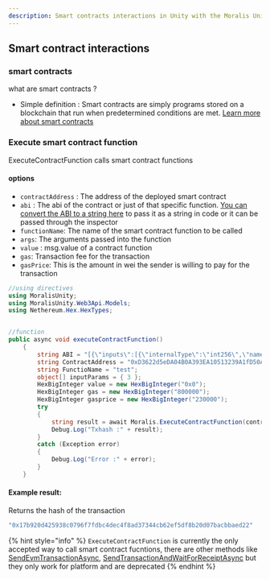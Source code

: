 ```yaml
---
description: Smart contracts interactions in Unity with the Moralis Unity SDK.
---
```


## Smart contract interactions

### smart contracts

what are smart contracts ?

- Simple definition : Smart contracts are simply programs stored on a blockchain that run when predetermined conditions are met. [Learn more about smart contracts](https://www.ibm.com/topics/smart-contracts)

### Execute smart contract function

ExecuteContractFunction calls smart contract functions

#### options

- `contractAddress` : The address of the deployed smart contract
- `abi` : The abi of the contract or just of that specific function. [You can convert the ABI to a string here](https://tools.knowledgewalls.com/json-to-string) to pass it as a string in code or it can be passed through the inspector
- `functionName`: The name of the smart contract function to be called
- `args`: The arguments passed into the function
- `value` : msg.value of a contract function
- `gas`: Transaction fee for the transaction
- `gasPrice`: This is the amount in wei the sender is willing to pay for the transaction

```csharp
//using directives
using MoralisUnity;
using MoralisUnity.Web3Api.Models;
using Nethereum.Hex.HexTypes;


//function
public async void executeContractFunction()
    {
        string ABI = "[{\"inputs\":[{\"internalType\":\"int256\",\"name\":\"p\",\"type\":\"int256\"}],\"name\":\"test\",\"outputs\":[],\"stateMutability\":\"nonpayable\",\"type\":\"function\"}]";
        string ContractAddress = "0xD3622d5eDA04B0A393EA10513239A1fD50A61B65";
        string FunctioName = "test";
        object[] inputParams = { 3 };
        HexBigInteger value = new HexBigInteger("0x0");
        HexBigInteger gas = new HexBigInteger("800000");
        HexBigInteger gasprice = new HexBigInteger("230000");
        try
        {
            string result = await Moralis.ExecuteContractFunction(contractAddress: ContractAddress, abi: ABI, functionName: FunctioName, args: inputParams, value: value, gas: gas, gasPrice: gasprice);
            Debug.Log("Txhash :" + result);
        }
        catch (Exception error)
        {
            Debug.Log("Error :" + error);
        }
    }
```

#### Example result:

Returns the hash of the transaction

```csharp
"0x17b920d425938c0796f7fdbc4dec4f8ad37344cb62ef5df8b20d07bacbbaed22"
```

{% hint style="info" %}
`ExecuteContractFunction` is currently the only accepted way to call smart contract fucntions, there are other methods like [SendEvmTransactionAsync](https://github.com/MoralisWeb3/web3-unity-sdk/blob/main/Runtime/Core/Moralis.cs#L835), [SendTransactionAndWaitForReceiptAsync](https://github.com/MoralisWeb3/web3-unity-sdk/blob/main/Runtime/Core/Moralis.cs#L876) but they only work for platform and are deprecated
{% endhint %}
